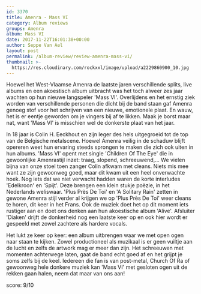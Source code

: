 ```yaml
---
id: 3370
title: Amenra - Mass VI
category: Album reviews
groups: Amenra
album: Mass VI
date: 2017-11-22T16:01:38+00:00
author: Seppe Van Ael
layout: post
permalink: /album-review/review-amenra-mass-vi/
thumbnail: >-
  https://res.cloudinary.com/rockxxl/image/upload/a2229860900_10.jpg
---
```

Hoewel het West-Vlaamse Amenra de laatste jaren verschillende splits, live albums en een akoestisch album uitbracht was het toch alweer zes jaar wachten op hun nieuwe langspeler 'Mass VI'. Overlijdens en het ernstig ziek worden van verschillende personen die dicht bij de band staan gaf Amenra genoeg stof voor het schrijven van een nieuwe, emotionele plaat. En wauw, het is er eentje geworden om je vingers bij af te likken. Maak je borst maar nat, want 'Mass VI' is misschien wel de donkerste plaat van het jaar.

In 18 jaar is Colin H. Eeckhout en zijn leger des hels uitgegroeid tot de top van de Belgische metalscene. Hoewel Amenra veilig in de schaduw blijft opereren weet hun ervaring steeds sprongen te maken die zich ook uiten in hun albums. 'Mass VI' opent met single 'Children Of The Eye' die in gewoonlijke Amenrastijl inzet: traag, slopend, schreeuwend,&#8230; We vielen bijna van onze stoel toen zanger Colin afkwam met cleans. Niets mis mee want ze zijn gewoonweg goed, maar dit kwam uit een heel onverwachte hoek. Nog iets dat we niet verwacht hadden waren de korte interludes 'Edelkroon' en 'Spijt'. Deze brengen een klein stukje poëzie, in het Nederlands weliswaar. 'Plus Près De Toi' en 'A Solitary Rain' zetten in gewone Amenra stijl verder al krijgen we op 'Plus Près De Toi' weer cleans te horen, dit keer in het Frans. Ook de muziek doet het op dit moment iets rustiger aan en doet ons denken aan hun akoestische album 'Alive'. Afsluiter 'Diaken' drijft de donkerheid nog een laatste keer op en ook hier wordt er gespeeld met zowel zachtere als hardere vocals.

Het lukt ze keer op keer: een album uitbrengen waar we met open ogen naar staan te kijken. Zowel productioneel als muzikaal is er geen vuiltje aan de lucht en zelfs de artwork mag er meer dan zijn. Het schreeuwen met momenten achterwege laten, gaat de band echt goed af en het grijpt je soms zelfs bij de keel. Iedereen die fan is van post-metal, Church Of Ra of gewoonweg hele donkere muziek kan 'Mass VI' met gesloten ogen uit de rekken gaan halen, neem dat maar van ons aan!

score: 9/10
